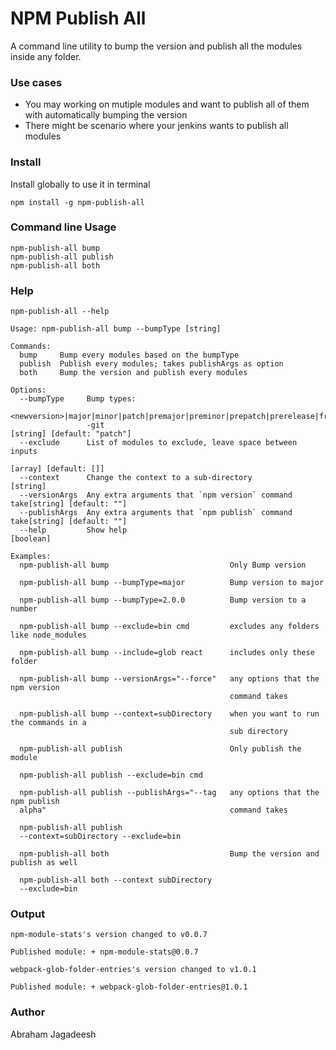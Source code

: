 # NPM Publish All

A command line utility to bump the version and publish all the modules inside any folder.

### Use cases

* You may working on mutiple modules and want to publish all of them with automatically bumping the version
* There might be scenario where your jenkins wants to publish all modules

### Install

Install globally to use it in terminal

`npm install -g npm-publish-all`

### Command line Usage

```
npm-publish-all bump
npm-publish-all publish
npm-publish-all both
```

### Help

`npm-publish-all --help`

```
Usage: npm-publish-all bump --bumpType [string]

Commands:
  bump     Bump every modules based on the bumpType
  publish  Publish every modules; takes publishArgs as option
  both     Bump the version and publish every modules

Options:
  --bumpType     Bump types:
                 <newversion>|major|minor|patch|premajor|preminor|prepatch|prerelease|from
                 -git                                          [string] [default: "patch"]
  --exclude      List of modules to exclude, leave space between inputs
                                                                     [array] [default: []]
  --context      Change the context to a sub-directory                            [string]
  --versionArgs  Any extra arguments that `npm version` command take[string] [default: ""]
  --publishArgs  Any extra arguments that `npm publish` command take[string] [default: ""]
  --help         Show help                                                       [boolean]

Examples:
  npm-publish-all bump                           Only Bump version

  npm-publish-all bump --bumpType=major          Bump version to major

  npm-publish-all bump --bumpType=2.0.0          Bump version to a number

  npm-publish-all bump --exclude=bin cmd         excludes any folders like node_modules

  npm-publish-all bump --include=glob react      includes only these folder

  npm-publish-all bump --versionArgs="--force"   any options that the npm version
                                                 command takes

  npm-publish-all bump --context=subDirectory    when you want to run the commands in a
                                                 sub directory

  npm-publish-all publish                        Only publish the module

  npm-publish-all publish --exclude=bin cmd

  npm-publish-all publish --publishArgs="--tag   any options that the npm publish
  alpha"                                         command takes

  npm-publish-all publish
  --context=subDirectory --exclude=bin

  npm-publish-all both                           Bump the version and publish as well

  npm-publish-all both --context subDirectory
  --exclude=bin

```

### Output

```
npm-module-stats's version changed to v0.0.7

Published module: + npm-module-stats@0.0.7

webpack-glob-folder-entries's version changed to v1.0.1

Published module: + webpack-glob-folder-entries@1.0.1
```

### Author

Abraham Jagadeesh